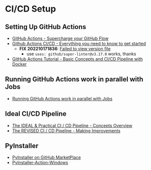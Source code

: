 # CI/CD Setup
## Setting Up GitHub Actions
- [GitHub Actions - Supercharge your GitHub Flow](https://www.youtube.com/watch?v=cP0I9w2coGU)
- [Github Actions CI/CD - Everything you need to know to get started](https://www.youtube.com/watch?v=mFFXuXjVgkU)
  - __FIX 202210171836__: [Failed to view version file](https://github.com/github/super-linter/issues/2255)
    - use `uses: github/super-linter@v3.17.0` works, thanks
- [GitHub Actions Tutorial - Basic Concepts and CI/CD Pipeline with Docker](https://www.youtube.com/watch?v=R8_veQiYBjI)

## Running GitHub Actions work in parallel with Jobs
- [Running GitHub Actions work in parallel with Jobs](https://lannonbr.com/blog/github-actions-jobs/)

## Ideal CI/CD Pipeline
- [The IDEAL & Practical CI / CD Pipeline - Concepts Overview](https://www.youtube.com/watch?v=OPwU3UWCxhw)
- [The REVISED CI / CD Pipeline - Making Improvements](https://www.youtube.com/watch?v=OcaUQrRo7-Q)

## PyInstaller

- [PyInstaller on GitHub MarketPlace](https://github.com/marketplace?type=actions&query=pyinstaller+)
- [PyInstaller-Action-Windows](https://github.com/marketplace/actions/pyinstaller-windows)

